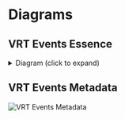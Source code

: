 # Diagrams

## VRT Events Essence

<details>
  <summary>Diagram (click to expand)</summary>

  ![VRT Events Essence](http://www.plantuml.com/plantuml/proxy?src=https://raw.githubusercontent.com/maartends/playground/master/diagrams/vrt-events-essence/v-e-e_sequence-diagram.plantuml&fmt=svg)

</details>

## VRT Events Metadata

![VRT Events Metadata](http://www.plantuml.com/plantuml/proxy?src=https://raw.githubusercontent.com/maartends/playground/master/diagrams/vrt-events-metadata/v-e-m_sequence-diagram.plantuml&fmt=svg)
